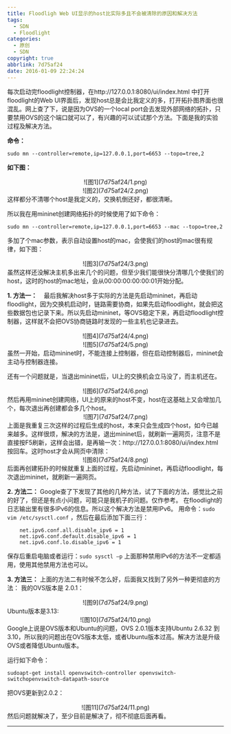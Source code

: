 ```yaml
---
title: Floodligh Web UI显示的host比实际多且不会被清除的原因和解决方法
tags:
  - SDN
  - Floodlight
categories:
  - 原创
  - SDN
copyright: true
abbrlink: 7d75af24
date: 2016-01-09 22:24:24
---
```

每次启动完floodlight控制器，在http://127.0.0.1:8080/ui/index.html 中打开floodlight的Web UI界面后，发现host总是会比我定义的多，打开拓扑图界面也很混乱。网上查了下，说是因为OVS的一个local port会去发现外部网络的拓扑，只要禁用OVS的这个端口就可以了，有兴趣的可以试试那个方法。下面是我的实验过程及解决方法。

**命令：**
```
sudo mn --controller=remote,ip=127.0.0.1,port=6653 --topo=tree,2
```
<!--more-->
**如下图：**
<center>![图1](7d75af24/1.png)</center>
<center>![图2](7d75af24/2.png)</center>
这样都分不清哪个host是我定义的，交换机倒还好，都很清晰。

所以我在用mininet创建网络拓扑的时候使用了如下命令：
```
sudo mn --controller=remote,ip=127.0.0.1,port=6653 --mac --topo=tree,2
```
多加了个mac参数，表示自动设置host的mac，会使我们的host的mac很有规律，如下图：
<center>![图3](7d75af24/3.png)</center>
虽然这样还没解决主机多出来几个的问题，但至少我们能很快分清哪几个使我们的host，这时的host的mac地址，会从00:00:00:00:00:01开始分配。

**1. 方法一：**   
最后我解决host多于实际的方法是先启动mininet，再启动floodlight，因为交换机启动时，链路需要协商，如果先启动floodlight，就会把这些数据包也记录下来。所以先启动mininet，等OVS稳定下来，再启动floodlight控制器，这样就不会把OVS协商链路时发现的一些主机也记录进去。
<center>![图4](7d75af24/4.png)</center>
<center>![图5](7d75af24/5.png)</center>
虽然一开始，启动mininet时，不能连接上控制器，但在启动控制器后，mininet会主动与控制器连接。

还有一个问题就是，当退出mininet后，UI上的交换机会立马没了，而主机还在。
<center>![图6](7d75af24/6.png)</center>
然后再用mininet创建网络，UI上的原来的host不变，host在这基础上又会增加几个，每次退出再创建都会多几个host。
<center>![图7](7d75af24/7.png)</center>
上面是我重复三次这样的过程后生成的host，本来只会生成四个host，如今已越来越多。这样很烦，解决的方法是，退出mininet后，就刷新一遍网页，注意不是直接按F5刷新，这样会出错，是再输一次：http://127.0.0.1:8080/ui/index.html 按回车。这时host才会从网页中清除：
<center>![图8](7d75af24/8.png)</center>
后面再创建拓扑的时候就重复上面的过程，先启动mininet，再启动floodlight，每次退出mininet，就刷新一遍网页。

**2. 方法二：**
Google查了下发现了其他的几种方法，试了下面的方法，感觉比之前的好了，但还是有点小问题，可能只是我机子的问题。仅作参考。
在floodlight的日志输出里有很多IPv6的信息。所以这个解决方法是禁用IPv6。
用命令：`sudo vim /etc/sysctl.conf` ，然后在最后添加下面三行：
```
    net.ipv6.conf.all.disable_ipv6 = 1
    net.ipv6.conf.default.disable_ipv6 = 1
    net.ipv6.conf.lo.disable_ipv6 = 1
```
保存后重启电脑或者运行：`sudo sysctl –p`
上面那种禁用IPv6的方法不一定都适用，使用其他禁用方法也可以。

**3. 方法三：**
上面的方法二有时候不怎么好，后面我又找到了另外一种更彻底的方法：
我的OVS版本是 2.0.1：
<center>![图9](7d75af24/9.png)</center>
Ubuntu版本是3.13:
<center>![图10](7d75af24/10.png)</center>
Google上说是OVS版本和Ubuntu的问题，OVS 2.0.1版本支持Ubuntu 2.6.32 到 3.10，所以我的问题出在OVS版本太低，或者Ubuntu版本过高。解决方法是升级OVS或者降低Ubuntu版本。

运行如下命令：
```
sudoapt-get install openvswitch-controller openvswitch-switchopenvswitch-datapath-source
```
把OVS更新到2.0.2：
<center>![图11](7d75af24/11.png)</center>
然后问题就解决了，至少目前是解决了，彻不彻底后面再看。

----